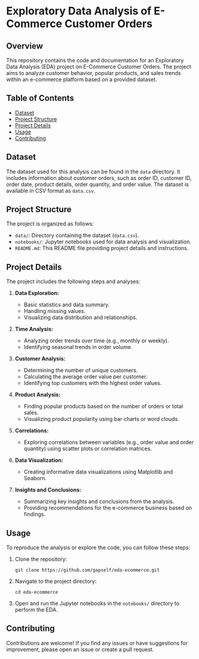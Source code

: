 # Exploratory Data Analysis of E-Commerce Customer Orders

## Overview

This repository contains the code and documentation for an Exploratory Data Analysis (EDA) project on E-Commerce Customer Orders. The project aims to analyze customer behavior, popular products, and sales trends within an e-commerce platform based on a provided dataset.

## Table of Contents

- [Dataset](#dataset)
- [Project Structure](#project-structure)
- [Project Details](#project-details)
- [Usage](#usage)
- [Contributing](#contributing)

## Dataset

The dataset used for this analysis can be found in the `data` directory. It includes information about customer orders, such as order ID, customer ID, order date, product details, order quantity, and order value. The dataset is available in CSV format as `data.csv`.

## Project Structure

The project is organized as follows:

- `data/`: Directory containing the dataset (`data.csv`).
- `notebooks/`: Jupyter notebooks used for data analysis and visualization.
- `README.md`: This README file providing project details and instructions.

## Project Details

The project includes the following steps and analyses:

1. **Data Exploration:**
   - Basic statistics and data summary.
   - Handling missing values.
   - Visualizing data distribution and relationships.

2. **Time Analysis:**
   - Analyzing order trends over time (e.g., monthly or weekly).
   - Identifying seasonal trends in order volume.

3. **Customer Analysis:**
   - Determining the number of unique customers.
   - Calculating the average order value per customer.
   - Identifying top customers with the highest order values.

4. **Product Analysis:**
   - Finding popular products based on the number of orders or total sales.
   - Visualizing product popularity using bar charts or word clouds.

5. **Correlations:**
   - Exploring correlations between variables (e.g., order value and order quantity) using scatter plots or correlation matrices.

6. **Data Visualization:**
   - Creating informative data visualizations using Matplotlib and Seaborn.

7. **Insights and Conclusions:**
   - Summarizing key insights and conclusions from the analysis.
   - Providing recommendations for the e-commerce business based on findings.

## Usage

To reproduce the analysis or explore the code, you can follow these steps:

1. Clone the repository:
   ```
   git clone https://github.com/gapself/eda-ecommerce.git
   ```

2. Navigate to the project directory:
   ```
   cd eda-ecommerce 
   ```
3. Open and run the Jupyter notebooks in the `notebooks/` directory to perform the EDA.

## Contributing

Contributions are welcome! If you find any issues or have suggestions for improvement, please open an issue or create a pull request.

